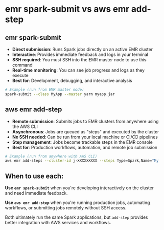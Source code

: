 # emr spark-submit vs aws emr add-step

## emr spark-submit

- **Direct submission**: Runs Spark jobs directly on an active EMR cluster
- **Interactive**: Provides immediate feedback and logs in your terminal
- **SSH required**: You must SSH into the EMR master node to use this command
- **Real-time monitoring**: You can see job progress and logs as they execute
- **Best for**: Development, debugging, and interactive analysis

```bash
# Example (run from EMR master node)
spark-submit --class MyApp --master yarn myapp.jar
```

## aws emr add-step

- **Remote submission**: Submits jobs to EMR clusters from anywhere using the AWS CLI
- **Asynchronous**: Jobs are queued as "steps" and executed by the cluster
- **No SSH needed**: Can be run from your local machine or CI/CD pipelines
- **Step management**: Jobs become trackable steps in the EMR console
- **Best for**: Production workflows, automation, and remote job submission

```bash
# Example (run from anywhere with AWS CLI)
aws emr add-steps --cluster-id j-XXXXXXXXX --steps Type=Spark,Name="My Spark Job",ActionOnFailure=CONTINUE,Args=[--class,MyApp,s3://mybucket/myapp.jar]
```

## When to use each:

**Use `emr spark-submit`** when you're developing interactively on the cluster and need immediate feedback.

**Use `aws emr add-step`** when you're running production jobs, automating workflows, or submitting jobs remotely
without SSH access.

Both ultimately run the same Spark applications, but `add-step` provides better integration with AWS services and
workflows.